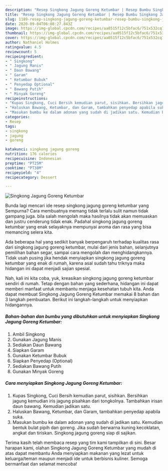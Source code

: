 ```yaml
---
description: "Resep Singkong Jagung Goreng Ketumbar | Resep Bumbu Singkong Jagung Goreng Ketumbar Yang Lezat"
title: "Resep Singkong Jagung Goreng Ketumbar | Resep Bumbu Singkong Jagung Goreng Ketumbar Yang Lezat"
slug: 1189-resep-singkong-jagung-goreng-ketumbar-resep-bumbu-singkong-jagung-goreng-ketumbar-yang-lezat
date: 2020-09-04T06:08:27.843Z
image: https://img-global.cpcdn.com/recipes/aa0515f12c5bfac6/751x532cq70/singkong-jagung-goreng-ketumbar-foto-resep-utama.jpg
thumbnail: https://img-global.cpcdn.com/recipes/aa0515f12c5bfac6/751x532cq70/singkong-jagung-goreng-ketumbar-foto-resep-utama.jpg
cover: https://img-global.cpcdn.com/recipes/aa0515f12c5bfac6/751x532cq70/singkong-jagung-goreng-ketumbar-foto-resep-utama.jpg
author: Nathaniel Holmes
ratingvalue: 4.5
reviewcount: 5
recipeingredient:
- " Singkong"
- " Jagung Manis"
- " Daun Bawang"
- " Garam"
- " Ketumbar Bubuk"
- " Penyedap Optional"
- " Bawang Putih"
- " Minyak Goreng"
recipeinstructions:
- "Kupas Singkong, Cuci Bersih kemudian parut, sisihkan. Bersihkan jagung kemudian iris jagung pisahkan dari tongkolnya. Tambahkan irisan daun bawang. Kemudian jadikan satu."
- "Haluskan Bawang, Ketumbar, dan Garam, tambahkan penyedap apabila suka."
- "Masukan bumbu ke dalam adonan yang sudah di jadikan satu. Kemudian bentuk bulat pipih dan goreng. Jika sudah berwarna kuning kecoklatan, angkat dan tiriskan. Singkong jagung goreng siap di sajikan."
categories:
- Resep
tags:
- singkong
- jagung
- goreng

katakunci: singkong jagung goreng 
nutrition: 176 calories
recipecuisine: Indonesian
preptime: "PT25M"
cooktime: "PT38M"
recipeyield: "4"
recipecategory: Dessert

---
```



![Singkong Jagung Goreng Ketumbar](https://img-global.cpcdn.com/recipes/aa0515f12c5bfac6/751x532cq70/singkong-jagung-goreng-ketumbar-foto-resep-utama.jpg)

Bunda lagi mencari ide resep singkong jagung goreng ketumbar yang Sempurna? Cara membuatnya memang tidak terlalu sulit namun tidak gampang juga. bila salah mengolah maka hasilnya tidak akan memuaskan dan justru cenderung tidak enak. Padahal singkong jagung goreng ketumbar yang enak selayaknya mempunyai aroma dan rasa yang bisa memancing selera kita.

Ada beberapa hal yang sedikit banyak berpengaruh terhadap kualitas rasa dari singkong jagung goreng ketumbar, mulai dari jenis bahan, selanjutnya pemilihan bahan segar, sampai cara mengolah dan menghidangkannya. Tidak usah pusing jika hendak menyiapkan singkong jagung goreng ketumbar yang enak di rumah, karena asal sudah tahu triknya maka hidangan ini dapat menjadi sajian spesial.




Nah, kali ini kita coba, yuk, kreasikan singkong jagung goreng ketumbar sendiri di rumah. Tetap dengan bahan yang sederhana, hidangan ini dapat memberi manfaat untuk membantu menjaga kesehatan tubuh kita. Anda dapat membuat Singkong Jagung Goreng Ketumbar memakai 8 bahan dan 3 langkah pembuatan. Berikut ini langkah-langkah untuk menyiapkan hidangannya.

<!--inarticleads1-->

##### Bahan-bahan dan bumbu yang dibutuhkan untuk menyiapkan Singkong Jagung Goreng Ketumbar:

1. Ambil  Singkong
1. Gunakan  Jagung Manis
1. Sediakan  Daun Bawang
1. Siapkan  Garam
1. Gunakan  Ketumbar Bubuk
1. Siapkan  Penyedap (Optional)
1. Sediakan  Bawang Putih
1. Gunakan  Minyak Goreng




<!--inarticleads2-->

##### Cara menyiapkan Singkong Jagung Goreng Ketumbar:

1. Kupas Singkong, Cuci Bersih kemudian parut, sisihkan. Bersihkan jagung kemudian iris jagung pisahkan dari tongkolnya. Tambahkan irisan daun bawang. Kemudian jadikan satu.
1. Haluskan Bawang, Ketumbar, dan Garam, tambahkan penyedap apabila suka.
1. Masukan bumbu ke dalam adonan yang sudah di jadikan satu. Kemudian bentuk bulat pipih dan goreng. Jika sudah berwarna kuning kecoklatan, angkat dan tiriskan. Singkong jagung goreng siap di sajikan.




Terima kasih telah membaca resep yang tim kami tampilkan di sini. Besar harapan kami, olahan Singkong Jagung Goreng Ketumbar yang mudah di atas dapat membantu Anda menyiapkan makanan yang lezat untuk keluarga/teman maupun menjadi ide untuk berbisnis kuliner. Semoga bermanfaat dan selamat mencoba!
